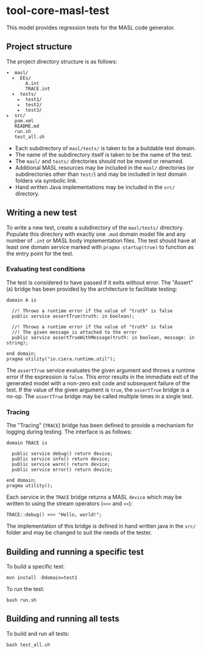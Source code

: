 # tool-core-masl-test

This model provides regression tests for the MASL code generator.

## Project structure

The project directory structure is as follows:

```
▾  masl/
  ▾  EEs/
       A.int
       TRACE.int
  ▾  tests/
    ▸  test1/
    ▸  test2/
    ▸  test3/
▸  src/
   pom.xml
   README.md
   run.sh
   test_all.sh
```

- Each subdirectory of `masl/tests/` is taken to be a buildable test domain.
- The name of the subdirectory itself is taken to be the name of the test.
- The `masl/` and `tests/` directories should not be moved or renamed.
- Additional MASL resources may be included in the `masl/` directories (or
  subdirectories other than `test/`) and may be included in test domain folders
  via symbolic link.
- Hand written Java implementations may be included in the `src/` directory.

## Writing a new test

To write a new test, create a subdirectory of the `masl/tests/` directory.
Populate this directory with exactly one `.mod` domain model file and any
number of `.int` or MASL body implementation files. The test should have at
least one domain service marked with `pragma startup(true)` to function as the
entry point for the test.

### Evaluating test conditions

The test is considered to have passed if it exits without error. The "Assert"
(`A`) bridge has been provided by the architecture to facilitate testing:

```
domain A is
  
  //! Throws a runtime error if the value of "truth" is false
  public service assertTrue(truth: in boolean);

  //! Throws a runtime error if the value of "truth" is false
  //! The given message is attached to the error
  public service assertTrueWithMessage(truth: in boolean, message: in string);

end domain;
pragma utility("io.ciera.runtime.util");
```

The `assertTrue` service evaluates the given argument and throws a runtime
error if the expression is `false`. This error results in the immediate exit of
the generated model with a non-zero exit code and subsequent failure of the
test. If the value of the given argument is `true`, the `assertTrue` bridge is a no-op.
The `assertTrue` bridge may be called multiple times in a single test.

### Tracing

The "Tracing" (`TRACE`) bridge has been defined to provide a mechanism for
logging during testing. The interface is as follows:

```
domain TRACE is
  
  public service debug() return device;
  public service info() return device;
  public service warn() return device;
  public service error() return device;

end domain;
pragma utility();
```

Each service in the `TRACE` bridge returns a MASL `device` which may be written
to using the stream operators (`<<<` and `<<`):

```
TRACE::debug() <<< "Hello, world!";
```

The implementation of this bridge is defined in hand written java in the `src/`
folder and may be changed to suit the needs of the tester.

## Building and running a specific test

To build a specific test:

```
mvn install -Ddomain=test1
```

To run the test:

```
bash run.sh
```

## Building and running all tests

To build and run all tests:

```
bash test_all.sh
```
